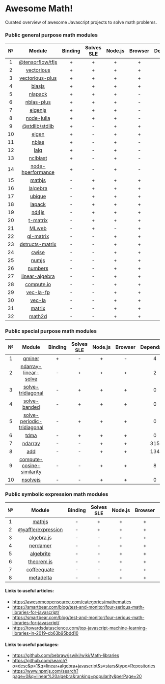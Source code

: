 # Awesome Math!

Curated overview of awesome Javascript projects to solve math problems.

### Public general purpose math modules
|№|Module|Binding|Solves SLE|Node.js|Browser|Dependants|
|:-:|:--:|:--:|:--:|:--:|:--:|:--:|
|1|[@tensorflow/tfjs](https://github.com/tensorflow/tfjs)|+|+|+|+|163|
|2|[vectorious](https://github.com/mateogianolio/vectorious)|+|+|+|+|8|
|3|[vectorious-plus](https://github.com/ukrbublik/vectorious-plus)|+|+|+|+|0|
|4|[blasjs](https://github.com/jacobbogers/blasjs)|+|+|+|+|0|
|5|[nlapack](https://github.com/nperf/nlapack)|+|+|+|-|1|
|6|[nblas-plus](https://github.com/ukrbublik/nblas-plus)|+|+|+|-|1|
|7|[eigenjs](https://github.com/rick68/eigenjs)|+|+|+|-|0|
|8|[node-julia](https://github.com/waTeim/node-julia)|+|+|+|-|0|
|9|[@stdlib/stdlib](https://github.com/stdlib-js/stdlib)|+|-|+|+|4|
|10|[eigen](https://github.com/BertrandBev/eigen-js)|+|-|+|+|0|
|11|[nblas](https://github.com/nperf/nblas)|+|-|+|-|3|
|12|[lalg](https://github.com/rcorbish/node-linalg)|+|-|+|-|0|
|13|[nclblast](https://github.com/nperf/nclblast)|+|-|+|-|0|
|14|[node-hperformance](https://github.com/amatosc/node-hperformance)|+|-|+|-|0|
|15|[mathjs](https://github.com/josdejong/mathjs)|-|+|+|+|979|
|16|[lalgebra](https://github.com/isotopo/lalgebra)|-|+|+|+|2|
|17|[ubique](https://github.com/maxto/ubique)|-|+|+|+|1|
|18|[lapack](https://github.com/NaturalNode/node-lapack)|-|+|+|+|0|
|19|[nd4js](https://github.com/DirkToewe/nd4js)|-|+|+|+|0|
|20|[t-matrix](https://github.com/zakalwe314/t-matrix)|-|+|+|+|0|
|21|[MLweb](https://github.com/lauerfab/MLweb/)|-|+|-|+|-|
|22|[gl-matrix](https://github.com/toji/gl-matrix)|-|-|+|+|414|
|23|[dstructs-matrix](https://github.com/dstructs/matrix)|-|-|+|+|94|
|24|[cwise](https://github.com/scijs/cwise)|-|-|+|+|66|
|25|[numjs](https://github.com/nicolaspanel/numjs)|-|-|+|+|19|
|26|[numbers](https://github.com/numbers/numbers.js)|-|-|+|+|9|
|27|[linear-algebra](https://github.com/hiddentao/linear-algebra)|-|-|+|+|8|
|28|[compute.io](https://github.com/compute-io/compute.io)|-|-|+|+|2|
|29|[vec-la-fp](https://github.com/francisrstokes/vec-la-fp)|-|-|+|+|2|
|30|[vec-la](https://github.com/francisrstokes/vec-la)|-|-|+|+|0|
|31|[matrix](https://github.com/raghavgujjar/matrix)|-|-|+|+|0|
|32|[math2d](https://github.com/crazytoucan/math2d)|-|-|+|+|0|
### Public special purpose math modules
|№|Module|Binding|Solves SLE|Node.js|Browser|Dependants|
|:-:|:--:|:--:|:--:|:--:|:--:|:--:|
|1|[qminer](https://github.com/qminer/qminer)|+|-|+|-|4|
|2|[ndarray-linear-solve](https://github.com/scijs/ndarray-linear-solve)|-|+|+|+|2|
|3|[solve-tridiagonal](https://github.com/scijs/solve-tridiagonal)|-|+|+|+|0|
|4|[solve-banded](https://github.com/scijs/solve-banded)|-|+|+|+|0|
|5|[solve-periodic-tridiagonal](https://github.com/scijs/solve-periodic-tridiagonal)|-|+|+|+|0|
|6|[tdma](https://github.com/armancodv/tdma)|-|+|+|+|0|
|7|[ndarray](https://github.com/scijs/ndarray)|-|-|+|+|315|
|8|[add](https://github.com/ben-ng/add)|-|-|+|+|134|
|9|[compute-cosine-similarity](https://github.com/compute-io/cosine-similarity)|-|-|+|+|8|
|10|[nsolvejs](https://github.com/weasysolutions/Nsolvejs)|-|-|+|+|0|

### Public symbolic expression math modules
|№|Module|Binding|Solves SLE|Node.js|Browser|Dependants|
|:-:|:--:|:--:|:--:|:--:|:--:|:--:|
|1|[mathjs](https://github.com/josdejong/mathjs)|-|+|+|+|979|
|2|[@yaffle/expression](https://github.com/Yaffle/Expression)|-|+|+|+|0|
|3|[algebra.js](https://github.com/nicolewhite/algebra.js)|-|-|+|+|13|
|4|[nerdamer](https://github.com/jiggzson/nerdamer)|-|-|+|+|6|
|5|[algebrite](https://github.com/davidedc/Algebrite)|-|-|+|+|6|
|6|[theorem.js](https://github.com/arguiot/TheoremJS)|-|-|+|+|1|
|7|[coffeequate](https://github.com/MatthewJA/Coffeequate)|-|-|+|+|1|
|8|[metadelta](https://github.com/metadelta/metadelta)|-|-|+|+|0|
#### Links to useful articles:
- https://awesomeopensource.com/categories/mathematics
- https://smartbear.com/blog/test-and-monitor/four-serious-math-libraries-for-javascript/
- https://smartbear.com/blog/test-and-monitor/four-serious-math-libraries-for-javascript/
- https://towardsdatascience.com/top-javascript-machine-learning-libraries-in-2019-cb63b95bdd10

#### Links to useful packages:
- https://github.com/bebraw/jswiki/wiki/Math-libraries
- https://github.com/search?o=desc&p=1&q=linear+algebra+javascript&s=stars&type=Repositories 
- https://www.npmjs.com/search?page=0&q=linear%20algebra&ranking=popularity&perPage=20